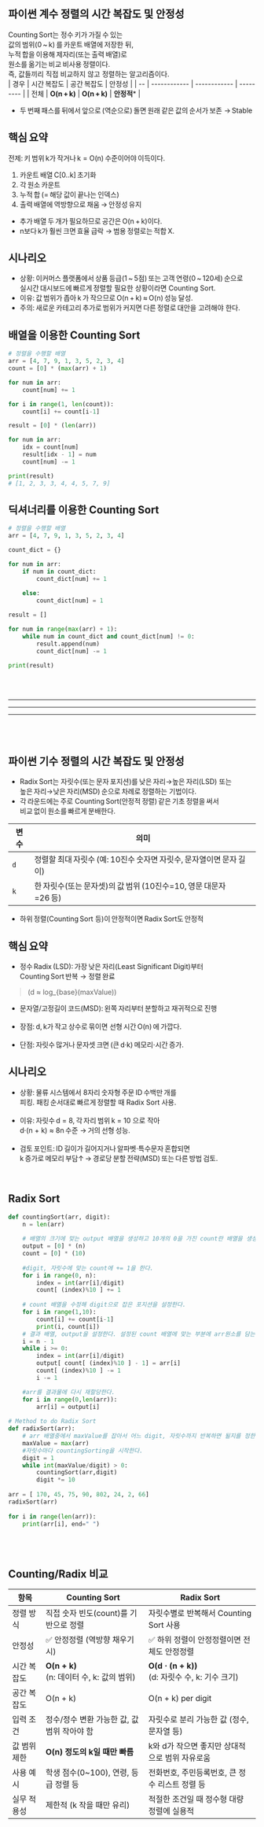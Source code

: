## 파이썬 계수 정렬의 시간 복잡도 및 안정성
Counting Sort는 정수 키가 가질 수 있는 <br>
값의 범위(0 ~ k) 를 카운트 배열에 저장한 뒤, <br>
누적 합을 이용해 제자리(또는 출력 배열)로 <br>
원소를 옮기는 비교 비사용 정렬이다. <br>
즉, 값들끼리 직접 비교하지 않고 정렬하는 알고리즘이다.
<br>
| 경우 | 시간 복잡도       | 공간 복잡도       | 안정성       |
| -- | ------------ | ------------ | --------- |
| 전체 | **O(n + k)** | **O(n + k)** | **안정적**\* |

- 두 번째 패스를 뒤에서 앞으로 (역순으로) 돌면 원래 같은 값의 순서가 보존 → Stable<br>

## 핵심 요약 <br>
전제: 키 범위 k가 작거나 k = O(n) 수준이어야 이득이다. <br>
1. 카운트 배열 C[0..k] 초기화<br>
2. 각 원소 카운트<br>
3. 누적 합 (= 해당 값이 끝나는 인덱스)<br>
4. 출력 배열에 역방향으로 채움 → 안정성 유지<br>
- 추가 배열 두 개가 필요하므로 공간은 O(n + k)이다.<br>
- n보다 k가 훨씬 크면 효율 급락 → 범용 정렬로는 적합 X.<br>

## 시나리오 
- 상황: 이커머스 플랫폼에서 상품 등급(1 ~ 5점) 또는 고객 연령(0 ~ 120세) 순으로 <br>
실시간 대시보드에 빠르게 정렬할 필요한 상황이라면 Counting Sort. <br>
- 이유: 값 범위가 좁아 k 가 작으므로 O(n + k) ≈ O(n) 성능 달성. <br>
- 주의: 새로운 카테고리 추가로 범위가 커지면 다른 정렬로 대안을 고려해야 한다.

## 배열을 이용한 Counting Sort
```python
# 정렬을 수행할 배열
arr = [4, 7, 9, 1, 3, 5, 2, 3, 4]
count = [0] * (max(arr) + 1)

for num in arr:
    count[num] += 1

for i in range(1, len(count)):
    count[i] += count[i-1]

result = [0] * (len(arr))

for num in arr:
    idx = count[num]
    result[idx - 1] = num
    count[num] -= 1

print(result)
# [1, 2, 3, 3, 4, 4, 5, 7, 9]
```

## 딕셔너리를 이용한 Counting Sort
```python
# 정렬을 수행할 배열
arr = [4, 7, 9, 1, 3, 5, 2, 3, 4]

count_dict = {}

for num in arr:
    if num in count_dict:
        count_dict[num] += 1
    
    else:
        count_dict[num] = 1

result = []

for num in range(max(arr) + 1):
    while num in count_dict and count_dict[num] != 0:
        result.append(num)
        count_dict[num] -= 1

print(result)
```
  <br><br>
  
  ---
  ---
  ---
  <br><br>

## 파이썬 기수 정렬의 시간 복잡도 및 안정성
- Radix Sort는 자릿수(또는 문자 포지션)를 낮은 자리→높은 자리(LSD) 또는 <br>
높은 자리→낮은 자리(MSD) 순으로 차례로 정렬하는 기법이다.<br>
- 각 라운드에는 주로 Counting Sort(안정적 정렬) 같은 기초 정렬을 써서<br>
비교 없이 원소를 빠르게 분배한다.<br>

| 변수  | 의미                                         |
| --- | ------------------------------------------ |
| `d` | 정렬할 최대 자릿수 (예: 10진수 숫자면 자릿수, 문자열이면 문자 길이)  |
| `k` | 한 자릿수(또는 문자셋)의 값 범위 (10진수=10, 영문 대문자=26 등) |

- 하위 정렬(Counting Sort 등)이 안정적이면 Radix Sort도 안정적<br>

## 핵심 요약
- 정수 Radix (LSD): 가장 낮은 자리(Least Significant Digit)부터 <br>
Counting Sort 반복 → 정렬 완료<br>
> (d ≈ log_{base}(maxValue)) <br>
- 문자열/고정길이 코드(MSD): 왼쪽 자리부터 분할하고 재귀적으로 진행<br><br>
- 장점: d, k가 작고 상수로 묶이면 선형 시간 O(n) 에 가깝다.<br><br>
- 단점: 자릿수 많거나 문자셋 크면 (큰 d·k) 메모리·시간 증가.<br>

## 시나리오 
- 상황: 물류 시스템에서 8자리 숫자형 주문 ID 수백만 개를<br>
피킹. 패킹 순서대로 빠르게 정렬할 때 Radix Sort 사용.<br><br>
- 이유: 자릿수 d = 8, 각 자리 범위 k = 10 으로 작아<br>
d·(n + k) ≈ 8n 수준 → 거의 선형 성능.<br><br>
- 검토 포인트: ID 길이가 길어지거나 알파벳·특수문자 혼합되면<br>
k 증가로 메모리 부담↑ → 경로당 분할 전략(MSD) 또는 다른 방법 검토.<br>
<br>

## Radix Sort
```python
def countingSort(arr, digit):
    n = len(arr)
  
    # 배열의 크기에 맞는 output 배열을 생성하고 10개의 0을 가진 count란 배열을 생성한다. 
    output = [0] * (n)
    count = [0] * (10)
    
    #digit, 자릿수에 맞는 count에 += 1을 한다. 
    for i in range(0, n):
        index = int(arr[i]/digit) 
        count[ (index)%10 ] += 1
 
    # count 배열을 수정해 digit으로 잡은 포지션을 설정한다.  
    for i in range(1,10):
        count[i] += count[i-1]  
        print(i, count[i])
    # 결과 배열, output을 설정한다. 설정된 count 배열에 맞는 부분에 arr원소를 담는다.   
    i = n - 1
    while i >= 0:
        index = int(arr[i]/digit)
        output[ count[ (index)%10 ] - 1] = arr[i]
        count[ (index)%10 ] -= 1
        i -= 1

    #arr를 결과물에 다시 재할당한다.  
    for i in range(0,len(arr)): 
        arr[i] = output[i]
 
# Method to do Radix Sort
def radixSort(arr):
    # arr 배열중에서 maxValue를 잡아서 어느 digit, 자릿수까지 반복하면 될지를 정한다. 
    maxValue = max(arr)  
    #자릿수마다 countingSorting을 시작한다. 
    digit = 1
    while int(maxValue/digit) > 0: 
        countingSort(arr,digit)
        digit *= 10
 
arr = [ 170, 45, 75, 90, 802, 24, 2, 66]
radixSort(arr)
 
for i in range(len(arr)):
    print(arr[i], end=" ")
```
<br><br>
## Counting/Radix 비교
| 항목       | **Counting Sort**                    | **Radix Sort**                             |
| -------- | ------------------------------------ | ------------------------------------------ |
| 정렬 방식    | 직접 숫자 빈도(count)를 기반으로 정렬             | 자릿수별로 반복해서 Counting Sort 사용                |                               |
| 안정성      | ✅ 안정정렬 (역방향 채우기 시)                   | ✅ 하위 정렬이 안정정렬이면 전체도 안정정렬                   |
| 시간 복잡도   | **O(n + k)**<br>(n: 데이터 수, k: 값의 범위) | **O(d · (n + k))**<br>(d: 자릿수 수, k: 기수 크기) |
| 공간 복잡도   | O(n + k)                             | O(n + k) per digit                         |
| 입력 조건    | 정수/정수 변환 가능한 값, 값 범위 작아야 함           | 자릿수로 분리 가능한 값 (정수, 문자열 등)                  |
| 값 범위 제한  | **O(n) 정도의 k일 때만 빠름**                | k와 d가 작으면 좋지만 상대적으로 범위 자유로움                |
| 사용 예시    | 학생 점수(0\~100), 연령, 등급 정렬 등           | 전화번호, 주민등록번호, 큰 정수 리스트 정렬 등                |
| 실무 적용성   | 제한적 (k 작을 때만 유리)                     | 적절한 조건일 때 정수형 대량 정렬에 실용적                   |

